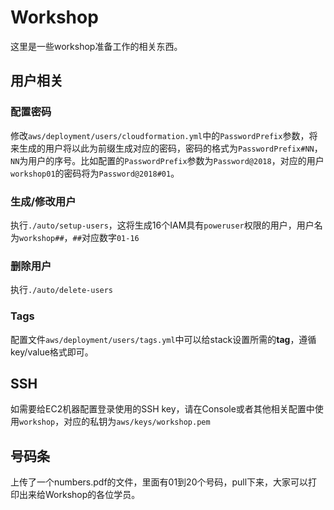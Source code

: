 # Workshop

这里是一些workshop准备工作的相关东西。

## 用户相关

### 配置密码

修改`aws/deployment/users/cloudformation.yml`中的`PasswordPrefix`参数，将来生成的用户将以此为前缀生成对应的密码，密码的格式为`PasswordPrefix#NN`，`NN`为用户的序号。比如配置的`PasswordPrefix`参数为`Password@2018`，对应的用户`workshop01`的密码将为`Password@2018#01`。

### 生成/修改用户

执行`./auto/setup-users`，这将生成16个IAM具有`poweruser`权限的用户，用户名为`workshop##`，`##`对应数字`01-16`

### 删除用户

执行`./auto/delete-users`

### Tags

配置文件`aws/deployment/users/tags.yml`中可以给stack设置所需的**tag**，遵循key/value格式即可。

## SSH

如需要给EC2机器配置登录使用的SSH key，请在Console或者其他相关配置中使用`workshop`，对应的私钥为`aws/keys/workshop.pem`

## 号码条
上传了一个numbers.pdf的文件，里面有01到20个号码，pull下来，大家可以打印出来给Workshop的各位学员。
